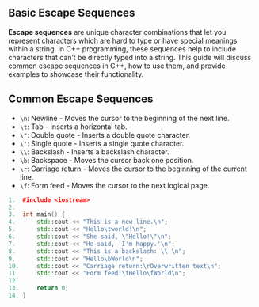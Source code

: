 ## Basic Escape Sequences
**Escape sequences** are unique character combinations that let you represent characters which are hard to type or have special meanings within a string. In C++ programming, these sequences help to include characters that can’t be directly typed into a string. This guide will discuss common escape sequences in C++, how to use them, and provide examples to showcase their functionality.

## Common Escape Sequences
- `\n`: Newline - Moves the cursor to the beginning of the next line.
- `\t`: Tab - Inserts a horizontal tab.
- `\"`: Double quote - Inserts a double quote character.
- `\'`: Single quote - Inserts a single quote character.
- `\\`: Backslash - Inserts a backslash character.
- `\b`: Backspace - Moves the cursor back one position.
- `\r`: Carriage return - Moves the cursor to the beginning of the current line.
- `\f`: Form feed - Moves the cursor to the next logical page.
```cpp
1.  #include <iostream>
2.  
3.  int main() {
4.      std::cout << "This is a new line.\n";
5.      std::cout << "Hello\tworld!\n";
6.      std::cout << "She said, \"Hello!\"\n";
7.      std::cout << "He said, 'I'm happy.'\n";
8.      std::cout << "This is a backslash: \\ \n";
9.      std::cout << "Hello\bWorld\n";
10.     std::cout << "Carriage return:\rOverwritten text\n";
11.     std::cout << "Form feed:\fHello\fWorld\n";
12. 
13.     return 0;
14. }
```
